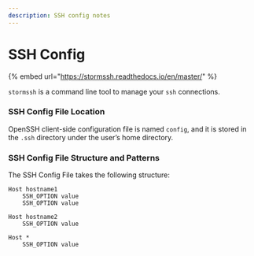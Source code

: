 ```yaml
---
description: SSH config notes
---
```


# SSH Config

{% embed url="https://stormssh.readthedocs.io/en/master/" %}

`stormssh` is a command line tool to manage your `ssh` connections.

### SSH Config File Location <a id="ssh-config-file-location"></a>

OpenSSH client-side configuration file is named `config`, and it is stored in the `.ssh` directory under the user’s home directory.

### SSH Config File Structure and Patterns <a id="ssh-config-file-structure-and-patterns"></a>

The SSH Config File takes the following structure:

```text
Host hostname1
    SSH_OPTION value
    SSH_OPTION value

Host hostname2
    SSH_OPTION value

Host *
    SSH_OPTION value
```





